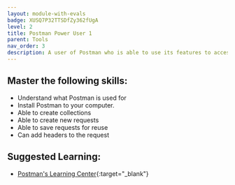 ```yaml
---
layout: module-with-evals
badge: XUSQ7P32TTSDfZy362fUgA
level: 2
title: Postman Power User 1
parent: Tools
nav_order: 3
description: A user of Postman who is able to use its features to access API's using HTTP requests.
---
```

## Master the following skills:

* Understand what Postman is used for
* Install Postman to your computer.
* Able to create collections
* Able to create new requests
* Able to save requests for reuse
* Can add headers to the request

## Suggested Learning:

* [Postman's Learning Center](https://learning.getpostman.com/){:target="_blank"}
